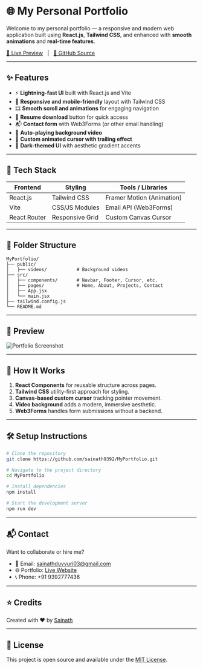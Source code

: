 # 🌐 My Personal Portfolio

Welcome to my personal portfolio — a responsive and modern web application built using **React.js**, **Tailwind CSS**, and enhanced with **smooth animations** and **real-time features**.

[🔗 Live Preview](https://sai-portfolio-2212.vercel.app/)   |   [📂 GitHub Source](https://github.com/sainath9392/MyPortfolio)

---

## ✨ Features

* ⚡ **Lightning-fast UI** built with React.js and Vite
* 🎨 **Responsive and mobile-friendly** layout with Tailwind CSS
* 🎞️ **Smooth scroll and animations** for engaging navigation
* 📄 **Resume download** button for quick access
* 📬 **Contact form** with Web3Forms (or other email handling)
* 📱 **Auto-playing background video**
* 🔁 **Custom animated cursor with trailing effect**
* 🌙 **Dark-themed UI** with aesthetic gradient accents

---

## 🚀 Tech Stack

| Frontend     | Styling         | Tools / Libraries         |
| ------------ | --------------- | ------------------------- |
| React.js     | Tailwind CSS    | Framer Motion (Animation) |
| Vite         | CSS/JS Modules  | Email API (Web3Forms)     |
| React Router | Responsive Grid | Custom Canvas Cursor      |

---

## 📁 Folder Structure

```
MyPortfolio/
├── public/
│   ├── videos/           # Background videos
├── src/
│   ├── components/       # Navbar, Footer, Cursor, etc.
│   ├── pages/            # Home, About, Projects, Contact
│   ├── App.jsx
│   └── main.jsx
├── tailwind.config.js
└── README.md
```

---

## 📸 Preview

![Portfolio Screenshot](https://drive.google.com/file/d/1hDT3cgkvn0ffXQaAfriWG989cW7XM2jC/view?usp=sharing) <!-- Replace with your actual screenshot URL -->

---

## 🧠 How It Works

1. **React Components** for reusable structure across pages.
2. **Tailwind CSS** utility-first approach for styling.
3. **Canvas-based custom cursor** tracking pointer movement.
4. **Video background** adds a modern, immersive aesthetic.
5. **Web3Forms** handles form submissions without a backend.

---

## 🛠️ Setup Instructions

```bash
# Clone the repository
git clone https://github.com/sainath9392/MyPortfolio.git

# Navigate to the project directory
cd MyPortfolio

# Install dependencies
npm install

# Start the development server
npm run dev
```

---

## 📬 Contact

Want to collaborate or hire me?

* 📧 Email: [sainathduvvuri03@gmail.com](mailto:sainathduvvuri03@gmail.com)
* 🌐 Portfolio: [Live Website]([https://lnkd.in/gjwrJhjB](https://sai-portfolio-2212.vercel.app/))
* 📞 Phone: +91 9392777436

---

## ⭐ Credits

Created with ❤️ by [Sainath](https://github.com/sainath9392)

---

## 📄 License

This project is open source and available under the [MIT License](LICENSE).
